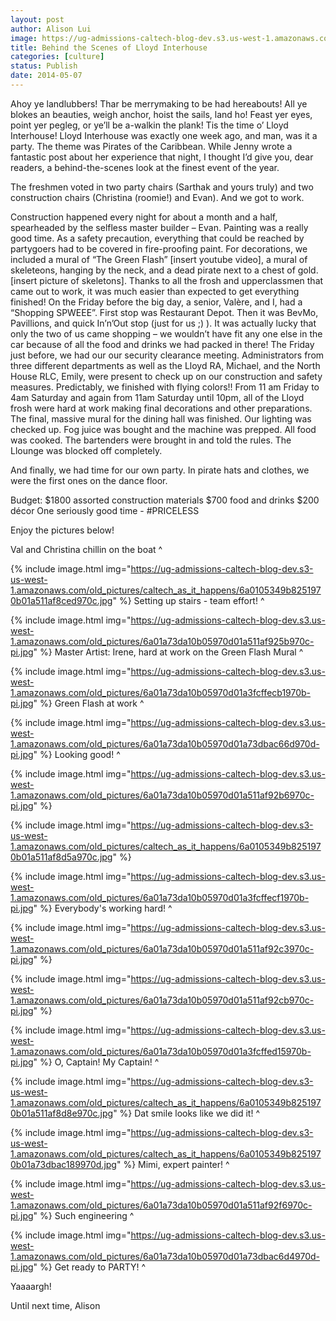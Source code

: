 ```yaml
---
layout: post
author: Alison Lui
image: https://ug-admissions-caltech-blog-dev.s3.us-west-1.amazonaws.com/old_pictures/6a01a73da10b05970d01a73dbac631970d-pi.jpg
title: Behind the Scenes of Lloyd Interhouse
categories: [culture]
status: Publish
date: 2014-05-07
---
```


Ahoy ye landlubbers! Thar be merrymaking to be had hereabouts! All ye blokes an beauties, weigh anchor, hoist the sails, land ho! Feast yer eyes, point yer pegleg, or ye’ll be a-walkin the plank! Tis the time o’ Lloyd Interhouse!
Lloyd Interhouse was exactly one week ago, and man, was it a party. The theme was Pirates of the Caribbean. While Jenny wrote a fantastic post about her experience that night, I thought I’d give you, dear readers, a behind-the-scenes look at the finest event of the year.

The freshmen voted in two party chairs (Sarthak and yours truly) and two construction chairs (Christina (roomie!) and Evan). And we got to work.

Construction happened every night for about a month and a half, spearheaded by the selfless master builder – Evan. Painting was a really good time. As a safety precaution, everything that could be reached by partygoers had to be covered in fire-proofing paint. For decorations, we included a mural of “The Green Flash” [insert youtube video], a mural of skeleteons, hanging by the neck, and a dead pirate next to a chest of gold. [insert picture of skeletons]. Thanks to all the frosh and upperclassmen that came out to work, it was much easier than expected to get everything finished!
On the Friday before the big day, a senior, Valère, and I, had a “Shopping SPWEEE”. First stop was Restaurant Depot. Then it was BevMo, Pavillions, and quick In’n’Out stop (just for us ;) ). It was actually lucky that only the two of us came shopping – we wouldn’t have fit any one else in the car because of all the food and drinks we had packed in there!
The Friday just before, we had our our security clearance meeting. Administrators from three different departments as well as the Lloyd RA, Michael, and the North House RLC, Emily, were present to check up on our construction and safety measures. Predictably, we finished with flying colors!! From 11 am Friday to 4am Saturday and again from 11am Saturday until 10pm, all of the Lloyd frosh were hard at work making final decorations and other preparations. The final, massive mural for the dining hall was finished. Our lighting was checked up. Fog juice was bought and the machine was prepped. All food was cooked. The bartenders were brought in and told the rules. The Llounge was blocked off completely.

And finally, we had time for our own party. In pirate hats and clothes, we were the first ones on the dance floor.

Budget:
$1800 assorted construction materials
$700 food and drinks
$200 décor
One seriously good time - #PRICELESS

Enjoy the pictures below!

Val and Christina chillin on the boat ^


{% include image.html img="https://ug-admissions-caltech-blog-dev.s3-us-west-1.amazonaws.com/old_pictures/caltech_as_it_happens/6a0105349b8251970b01a511af8ced970c.jpg" %}
Setting up stairs - team effort! ^


{% include image.html img="https://ug-admissions-caltech-blog-dev.s3.us-west-1.amazonaws.com/old_pictures/6a01a73da10b05970d01a511af925b970c-pi.jpg" %}
Master Artist: Irene, hard at work on the Green Flash Mural ^


{% include image.html img="https://ug-admissions-caltech-blog-dev.s3.us-west-1.amazonaws.com/old_pictures/6a01a73da10b05970d01a3fcffecb1970b-pi.jpg" %}
Green Flash at work ^


{% include image.html img="https://ug-admissions-caltech-blog-dev.s3.us-west-1.amazonaws.com/old_pictures/6a01a73da10b05970d01a73dbac66d970d-pi.jpg" %}
Looking good! ^


{% include image.html img="https://ug-admissions-caltech-blog-dev.s3.us-west-1.amazonaws.com/old_pictures/6a01a73da10b05970d01a511af92b6970c-pi.jpg" %}

{% include image.html img="https://ug-admissions-caltech-blog-dev.s3-us-west-1.amazonaws.com/old_pictures/caltech_as_it_happens/6a0105349b8251970b01a511af8d5a970c.jpg" %}

{% include image.html img="https://ug-admissions-caltech-blog-dev.s3.us-west-1.amazonaws.com/old_pictures/6a01a73da10b05970d01a3fcffecf1970b-pi.jpg" %}
Everybody's working hard! ^


{% include image.html img="https://ug-admissions-caltech-blog-dev.s3.us-west-1.amazonaws.com/old_pictures/6a01a73da10b05970d01a511af92c3970c-pi.jpg" %}

{% include image.html img="https://ug-admissions-caltech-blog-dev.s3.us-west-1.amazonaws.com/old_pictures/6a01a73da10b05970d01a511af92cb970c-pi.jpg" %}

{% include image.html img="https://ug-admissions-caltech-blog-dev.s3.us-west-1.amazonaws.com/old_pictures/6a01a73da10b05970d01a3fcffed15970b-pi.jpg" %}
O, Captain! My Captain! ^


{% include image.html img="https://ug-admissions-caltech-blog-dev.s3-us-west-1.amazonaws.com/old_pictures/caltech_as_it_happens/6a0105349b8251970b01a511af8d8e970c.jpg" %}
Dat smile looks like we did it! ^


{% include image.html img="https://ug-admissions-caltech-blog-dev.s3-us-west-1.amazonaws.com/old_pictures/caltech_as_it_happens/6a0105349b8251970b01a73dbac189970d.jpg" %}
Mimi, expert painter! ^


{% include image.html img="https://ug-admissions-caltech-blog-dev.s3.us-west-1.amazonaws.com/old_pictures/6a01a73da10b05970d01a511af92f6970c-pi.jpg" %}
Such engineering ^


{% include image.html img="https://ug-admissions-caltech-blog-dev.s3.us-west-1.amazonaws.com/old_pictures/6a01a73da10b05970d01a73dbac6d4970d-pi.jpg" %}
Get ready to PARTY! ^

Yaaaargh!

Until next time,
Alison
